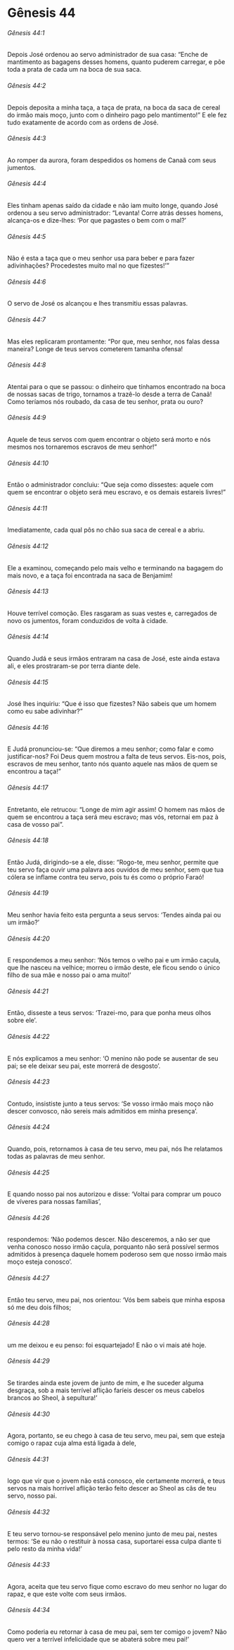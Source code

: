 # Gênesis 44

###### Gênesis 44:1

Depois José ordenou ao servo administrador de sua casa: “Enche de mantimento as bagagens desses homens, quanto puderem carregar, e põe toda a prata de cada um na boca de sua saca.

###### Gênesis 44:2

Depois deposita a minha taça, a taça de prata, na boca da saca de cereal do irmão mais moço, junto com o dinheiro pago pelo mantimento!” E ele fez tudo exatamente de acordo com as ordens de José.

###### Gênesis 44:3

Ao romper da aurora, foram despedidos os homens de Canaã com seus jumentos.

###### Gênesis 44:4

Eles tinham apenas saído da cidade e não iam muito longe, quando José ordenou a seu servo administrador: “Levanta! Corre atrás desses homens, alcança-os e dize-lhes: ‘Por que pagastes o bem com o mal?’

###### Gênesis 44:5

Não é esta a taça que o meu senhor usa para beber e para fazer adivinhações? Procedestes muito mal no que fizestes!’”

###### Gênesis 44:6

O servo de José os alcançou e lhes transmitiu essas palavras.

###### Gênesis 44:7

Mas eles replicaram prontamente: “Por que, meu senhor, nos falas dessa maneira? Longe de teus servos cometerem tamanha ofensa!

###### Gênesis 44:8

Atentai para o que se passou: o dinheiro que tínhamos encontrado na boca de nossas sacas de trigo, tornamos a trazê-lo desde a terra de Canaã! Como teríamos nós roubado, da casa de teu senhor, prata ou ouro?

###### Gênesis 44:9

Aquele de teus servos com quem encontrar o objeto será morto e nós mesmos nos tornaremos escravos de meu senhor!”

###### Gênesis 44:10

Então o administrador concluiu: “Que seja como dissestes: aquele com quem se encontrar o objeto será meu escravo, e os demais estareis livres!”

###### Gênesis 44:11

Imediatamente, cada qual pôs no chão sua saca de cereal e a abriu.

###### Gênesis 44:12

Ele a examinou, começando pelo mais velho e terminando na bagagem do mais novo, e a taça foi encontrada na saca de Benjamim!

###### Gênesis 44:13

Houve terrível comoção. Eles rasgaram as suas vestes e, carregados de novo os jumentos, foram conduzidos de volta à cidade.

###### Gênesis 44:14

Quando Judá e seus irmãos entraram na casa de José, este ainda estava ali, e eles prostraram-se por terra diante dele.

###### Gênesis 44:15

José lhes inquiriu: “Que é isso que fizestes? Não sabeis que um homem como eu sabe adivinhar?”

###### Gênesis 44:16

E Judá pronunciou-se: “Que diremos a meu senhor; como falar e como justificar-nos? Foi Deus quem mostrou a falta de teus servos. Eis-nos, pois, escravos de meu senhor, tanto nós quanto aquele nas mãos de quem se encontrou a taça!”

###### Gênesis 44:17

Entretanto, ele retrucou: “Longe de mim agir assim! O homem nas mãos de quem se encontrou a taça será meu escravo; mas vós, retornai em paz à casa de vosso pai”.

###### Gênesis 44:18

Então Judá, dirigindo-se a ele, disse: “Rogo-te, meu senhor, permite que teu servo faça ouvir uma palavra aos ouvidos de meu senhor, sem que tua cólera se inflame contra teu servo, pois tu és como o próprio Faraó!

###### Gênesis 44:19

Meu senhor havia feito esta pergunta a seus servos: ‘Tendes ainda pai ou um irmão?’

###### Gênesis 44:20

E respondemos a meu senhor: ‘Nós temos o velho pai e um irmão caçula, que lhe nasceu na velhice; morreu o irmão deste, ele ficou sendo o único filho de sua mãe e nosso pai o ama muito!’

###### Gênesis 44:21

Então, disseste a teus servos: ‘Trazei-mo, para que ponha meus olhos sobre ele’.

###### Gênesis 44:22

E nós explicamos a meu senhor: ‘O menino não pode se ausentar de seu pai; se ele deixar seu pai, este morrerá de desgosto’.

###### Gênesis 44:23

Contudo, insististe junto a teus servos: ‘Se vosso irmão mais moço não descer convosco, não sereis mais admitidos em minha presença’.

###### Gênesis 44:24

Quando, pois, retornamos à casa de teu servo, meu pai, nós lhe relatamos todas as palavras de meu senhor.

###### Gênesis 44:25

E quando nosso pai nos autorizou e disse: ‘Voltai para comprar um pouco de víveres para nossas famílias’,

###### Gênesis 44:26

respondemos: ‘Não podemos descer. Não desceremos, a não ser que venha conosco nosso irmão caçula, porquanto não será possível sermos admitidos à presença daquele homem poderoso sem que nosso irmão mais moço esteja conosco’.

###### Gênesis 44:27

Então teu servo, meu pai, nos orientou: ‘Vós bem sabeis que minha esposa só me deu dois filhos;

###### Gênesis 44:28

um me deixou e eu penso: foi esquartejado! E não o vi mais até hoje.

###### Gênesis 44:29

Se tirardes ainda este jovem de junto de mim, e lhe suceder alguma desgraça, sob a mais terrível aflição faríeis descer os meus cabelos brancos ao Sheol, à sepultura!’

###### Gênesis 44:30

Agora, portanto, se eu chego à casa de teu servo, meu pai, sem que esteja comigo o rapaz cuja alma está ligada à dele,

###### Gênesis 44:31

logo que vir que o jovem não está conosco, ele certamente morrerá, e teus servos na mais horrível aflição terão feito descer ao Sheol as cãs de teu servo, nosso pai.

###### Gênesis 44:32

E teu servo tornou-se responsável pelo menino junto de meu pai, nestes termos: ‘Se eu não o restituir à nossa casa, suportarei essa culpa diante ti pelo resto da minha vida!’

###### Gênesis 44:33

Agora, aceita que teu servo fique como escravo do meu senhor no lugar do rapaz, e que este volte com seus irmãos.

###### Gênesis 44:34

Como poderia eu retornar à casa de meu pai, sem ter comigo o jovem? Não quero ver a terrível infelicidade que se abaterá sobre meu pai!’

